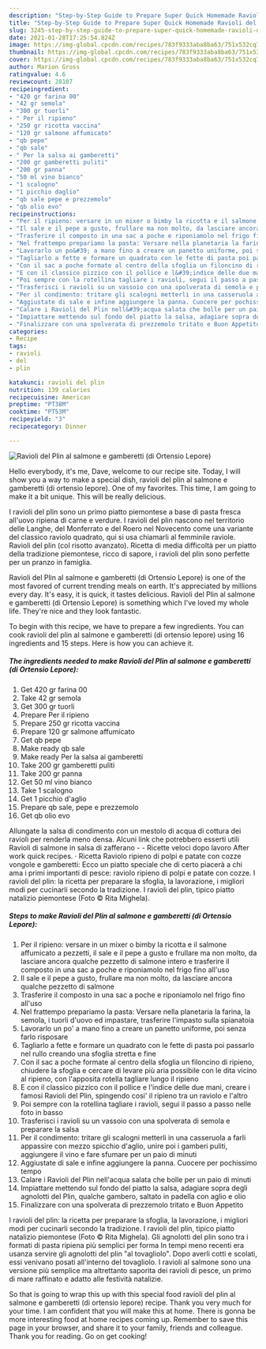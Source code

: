 ```yaml
---
description: "Step-by-Step Guide to Prepare Super Quick Homemade Ravioli del Plin al salmone e gamberetti (di Ortensio Lepore)"
title: "Step-by-Step Guide to Prepare Super Quick Homemade Ravioli del Plin al salmone e gamberetti (di Ortensio Lepore)"
slug: 3245-step-by-step-guide-to-prepare-super-quick-homemade-ravioli-del-plin-al-salmone-e-gamberetti-di-ortensio-lepore
date: 2021-01-28T17:25:54.824Z
image: https://img-global.cpcdn.com/recipes/783f9333aba8ba63/751x532cq70/ravioli-del-plin-al-salmone-e-gamberetti-di-ortensio-lepore-recipe-main-photo.jpg
thumbnail: https://img-global.cpcdn.com/recipes/783f9333aba8ba63/751x532cq70/ravioli-del-plin-al-salmone-e-gamberetti-di-ortensio-lepore-recipe-main-photo.jpg
cover: https://img-global.cpcdn.com/recipes/783f9333aba8ba63/751x532cq70/ravioli-del-plin-al-salmone-e-gamberetti-di-ortensio-lepore-recipe-main-photo.jpg
author: Marion Gross
ratingvalue: 4.6
reviewcount: 28107
recipeingredient:
- "420 gr farina 00"
- "42 gr semola"
- "300 gr tuorli"
- " Per il ripieno"
- "250 gr ricotta vaccina"
- "120 gr salmone affumicato"
- "qb pepe"
- "qb sale"
- " Per la salsa ai gamberetti"
- "200 gr gamberetti puliti"
- "200 gr panna"
- "50 ml vino bianco"
- "1 scalogno"
- "1 picchio daglio"
- "qb sale pepe e prezzemolo"
- "qb olio evo"
recipeinstructions:
- "Per il ripieno: versare in un mixer o bimby la ricotta e il salmone affumicato a pezzetti, il sale e il pepe a gusto e frullare ma non molto, da lasciare ancora qualche pezzetto di salmone intero e trasferire il composto in una sac a poche e riponiamolo nel frigo fino all&#39;uso"
- "Il sale e il pepe a gusto, frullare ma non molto, da lasciare ancora qualche pezzetto di salmone"
- "Trasferire il composto in una sac a poche e riponiamolo nel frigo fino all&#39;uso"
- "Nel frattempo prepariamo la pasta: Versare nella planetaria la farina, la semola, i tuorli d&#39;uovo ed impastare, trasferire l&#39;impasto sulla spianatoia"
- "Lavorarlo un po&#39; a mano fino a creare un panetto uniforme, poi senza farlo risposare"
- "Tagliarlo a fette e formare un quadrato con le fette di pasta poi passarlo nel rullo creando una sfoglia stretta e fine"
- "Con il sac a poche formate al centro della sfoglia un filoncino di ripieno, chiudere la sfoglia e cercare di levare più aria possibile con le dita vicino al ripieno, con l&#39;apposita rotella tagliare lungo il ripieno"
- "E con il classico pizzico con il pollice e l&#39;indice delle due mani, creare i famosi Ravioli del Plin, spingendo cosi&#39; il ripieno tra un raviolo e l&#39;altro"
- "Poi sempre con la rotellina tagliare i ravioli, segui il passo a passo nelle foto in basso"
- "Trasferisci i ravioli su un vassoio con una spolverata di semola e preparare la salsa"
- "Per il condimento: tritare gli scalogni metterli in una casseruola a farli appassire con mezzo spicchio d&#39;aglio, unire poi i gamberi puliti, aggiungere il vino e fare sfumare per un paio di minuti"
- "Aggiustate di sale e infine aggiungere la panna. Cuocere per pochissimo tempo"
- "Calare i Ravioli del Plin nell&#39;acqua salata che bolle per un paio di minuti"
- "Impiattare mettendo sul fondo del piatto la salsa, adagiare sopra degli agnolotti del Plin, qualche gambero, saltato in padella con aglio e olio"
- "Finalizzare con una spolverata di prezzemolo tritato e Buon Appetito"
categories:
- Recipe
tags:
- ravioli
- del
- plin

katakunci: ravioli del plin 
nutrition: 139 calories
recipecuisine: American
preptime: "PT38M"
cooktime: "PT53M"
recipeyield: "3"
recipecategory: Dinner

---
```



![Ravioli del Plin al salmone e gamberetti (di Ortensio Lepore)](https://img-global.cpcdn.com/recipes/783f9333aba8ba63/751x532cq70/ravioli-del-plin-al-salmone-e-gamberetti-di-ortensio-lepore-recipe-main-photo.jpg)

Hello everybody, it's me, Dave, welcome to our recipe site. Today, I will show you a way to make a special dish, ravioli del plin al salmone e gamberetti (di ortensio lepore). One of my favorites. This time, I am going to make it a bit unique. This will be really delicious.

I ravioli del plin sono un primo piatto piemontese a base di pasta fresca all&#39;uovo ripiena di carne e verdure. I ravioli del plin nascono nel territorio delle Langhe, del Monferrato e del Roero nel Novecento come una variante del classico raviolo quadrato, qui si usa chiamarli al femminile raviole. Ravioli del plin (col risotto avanzato). Ricetta di media difficoltà per un piatto della tradizione piemontese, ricco di sapore, i ravioli del plin sono perfette per un pranzo in famiglia.

Ravioli del Plin al salmone e gamberetti (di Ortensio Lepore) is one of the most favored of current trending meals on earth. It's appreciated by millions every day. It's easy, it is quick, it tastes delicious. Ravioli del Plin al salmone e gamberetti (di Ortensio Lepore) is something which I've loved my whole life. They're nice and they look fantastic.


To begin with this recipe, we have to prepare a few ingredients. You can cook ravioli del plin al salmone e gamberetti (di ortensio lepore) using 16 ingredients and 15 steps. Here is how you can achieve it.

<!--inarticleads1-->

##### The ingredients needed to make Ravioli del Plin al salmone e gamberetti (di Ortensio Lepore):

1. Get 420 gr farina 00
1. Take 42 gr semola
1. Get 300 gr tuorli
1. Prepare  Per il ripieno
1. Prepare 250 gr ricotta vaccina
1. Prepare 120 gr salmone affumicato
1. Get qb pepe
1. Make ready qb sale
1. Make ready  Per la salsa ai gamberetti
1. Take 200 gr gamberetti puliti
1. Take 200 gr panna
1. Get 50 ml vino bianco
1. Take 1 scalogno
1. Get 1 picchio d&#39;aglio
1. Prepare qb sale, pepe e prezzemolo
1. Get qb olio evo


Allungate la salsa di condimento con un mestolo di acqua di cottura dei ravioli per renderla meno densa. Alcuni link che potrebbero esserti utili Ravioli di salmone in salsa di zafferano - - Ricette veloci dopo lavoro After work quick recipes. · Ricetta Raviolo ripieno di polpi e patate con cozze vongole e gamberetti: Ecco un piatto speciale che di certo piacerà a chi ama i primi importanti di pesce: raviolo ripieno di polpi e patate con cozze. I ravioli del plin: la ricetta per preparare la sfoglia, la lavorazione, i migliori modi per cucinarli secondo la tradizione. I ravioli del plin, tipico piatto natalizio piemontese (Foto © Rita Mighela). 

<!--inarticleads2-->

##### Steps to make Ravioli del Plin al salmone e gamberetti (di Ortensio Lepore):

1. Per il ripieno: versare in un mixer o bimby la ricotta e il salmone affumicato a pezzetti, il sale e il pepe a gusto e frullare ma non molto, da lasciare ancora qualche pezzetto di salmone intero e trasferire il composto in una sac a poche e riponiamolo nel frigo fino all&#39;uso
1. Il sale e il pepe a gusto, frullare ma non molto, da lasciare ancora qualche pezzetto di salmone
1. Trasferire il composto in una sac a poche e riponiamolo nel frigo fino all&#39;uso
1. Nel frattempo prepariamo la pasta: Versare nella planetaria la farina, la semola, i tuorli d&#39;uovo ed impastare, trasferire l&#39;impasto sulla spianatoia
1. Lavorarlo un po&#39; a mano fino a creare un panetto uniforme, poi senza farlo risposare
1. Tagliarlo a fette e formare un quadrato con le fette di pasta poi passarlo nel rullo creando una sfoglia stretta e fine
1. Con il sac a poche formate al centro della sfoglia un filoncino di ripieno, chiudere la sfoglia e cercare di levare più aria possibile con le dita vicino al ripieno, con l&#39;apposita rotella tagliare lungo il ripieno
1. E con il classico pizzico con il pollice e l&#39;indice delle due mani, creare i famosi Ravioli del Plin, spingendo cosi&#39; il ripieno tra un raviolo e l&#39;altro
1. Poi sempre con la rotellina tagliare i ravioli, segui il passo a passo nelle foto in basso
1. Trasferisci i ravioli su un vassoio con una spolverata di semola e preparare la salsa
1. Per il condimento: tritare gli scalogni metterli in una casseruola a farli appassire con mezzo spicchio d&#39;aglio, unire poi i gamberi puliti, aggiungere il vino e fare sfumare per un paio di minuti
1. Aggiustate di sale e infine aggiungere la panna. Cuocere per pochissimo tempo
1. Calare i Ravioli del Plin nell&#39;acqua salata che bolle per un paio di minuti
1. Impiattare mettendo sul fondo del piatto la salsa, adagiare sopra degli agnolotti del Plin, qualche gambero, saltato in padella con aglio e olio
1. Finalizzare con una spolverata di prezzemolo tritato e Buon Appetito


I ravioli del plin: la ricetta per preparare la sfoglia, la lavorazione, i migliori modi per cucinarli secondo la tradizione. I ravioli del plin, tipico piatto natalizio piemontese (Foto © Rita Mighela). Gli agnolotti del plin sono tra i formati di pasta ripiena più semplici per forma In tempi meno recenti era usanza servire gli agnolotti del plin &#34;al tovagliolo&#34;. Dopo averli cotti e scolati, essi venivano posati all&#39;interno del tovagliolo. I ravioli al salmone sono una versione più semplice ma altrettanto saporita dei ravioli di pesce, un primo di mare raffinato e adatto alle festività natalizie. 

So that is going to wrap this up with this special food ravioli del plin al salmone e gamberetti (di ortensio lepore) recipe. Thank you very much for your time. I am confident that you will make this at home. There is gonna be more interesting food at home recipes coming up. Remember to save this page in your browser, and share it to your family, friends and colleague. Thank you for reading. Go on get cooking!

